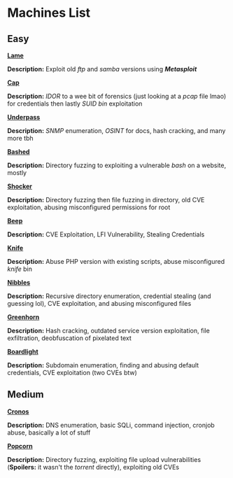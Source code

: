 # Machines List

## Easy

[**Lame**](Lame/Writeup.md)

**Description:** Exploit old _ftp_ and _samba_ versions using _**Metasploit**_

[**Cap**](Cap/Writeup.md)

**Description:** _IDOR_ to a wee bit of forensics (just looking at a _pcap_ file lmao) for credentials then lastly _SUID bin_ exploitation

[**Underpass**](Underpass/Writeup.md)

**Description:** _SNMP_ enumeration, _OSINT_ for docs, hash cracking, and many more tbh

[**Bashed**](Bashed/Writeup.md)

**Description:** Directory fuzzing to exploiting a vulnerable _bash_ on a website, mostly

[**Shocker**](Shocker/Writeup.md)

**Description:** Directory fuzzing then file fuzzing in directory, old CVE exploitation, abusing misconfigured permissions for root

[**Beep**](Beep/Writeup.md)

**Description:** CVE Exploitation, LFI Vulnerability, Stealing Credentials

[**Knife**](Knife/Writeup.md)

**Description:** Abuse PHP version with existing scripts, abuse misconfigured _knife_ bin

[**Nibbles**](Nibbles/Writeup.md)

**Description:** Recursive directory enumeration, credential stealing (and guessing lol), CVE exploitation, and abusing misconfigured files

[**Greenhorn**](Greenhorn/Writeup.md)

**Description:** Hash cracking, outdated service version exploitation, file exfiltration, deobfuscation of pixelated text

[**Boardlight**](Boardlight/Writeup.md)

**Description:** Subdomain enumeration, finding and abusing default credentials, CVE exploitation (two CVEs btw)

## Medium

[**Cronos**](Cronos/Writeup.md)

**Description:** DNS enumeration, basic SQLi, command injection, cronjob abuse, basically a lot of stuff

[**Popcorn**](Popcorn/Writeup.md)

**Description:** Directory fuzzing, exploiting file upload vulnerabilities (**Spoilers:** it wasn't the _torrent_ directly), exploiting old CVEs
